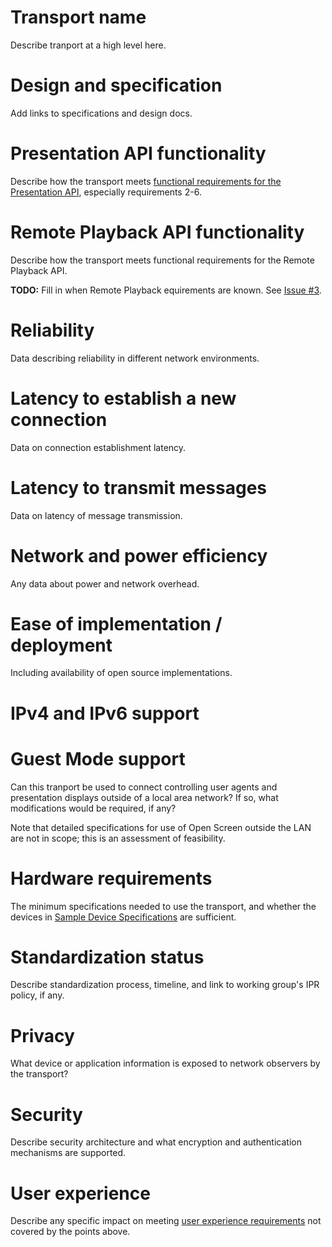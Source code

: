 # Transport name

Describe tranport at a high level here.

# Design and specification

Add links to specifications and design docs.

# Presentation API functionality

Describe how the transport meets [functional requirements for the Presentation
API](../requirements.md#req-p2-initiation), especially requirements 2-6.

# Remote Playback API functionality

Describe how the transport meets functional requirements for the Remote Playback
API.

**TODO:** Fill in when Remote Playback equirements are known.
See [Issue #3](https://github.com/webscreens/openscreenprotocol/issues/3).

# Reliability

Data describing reliability in different network environments.

# Latency to establish a new connection

Data on connection establishment latency.

# Latency to transmit messages

Data on latency of message transmission.

# Network and power efficiency

Any data about power and network overhead.

# Ease of implementation / deployment

Including availability of open source implementations.

# IPv4 and IPv6 support

# Guest Mode support

Can this tranport be used to connect controlling user agents and presentation
displays outside of a local area network?  If so, what modifications would be
required, if any?

Note that detailed specifications for use of Open Screen outside the LAN are not
in scope; this is an assessment of feasibility.

# Hardware requirements

The minimum specifications needed to use the transport, and whether the devices
in [Sample Device Specifications](../device_specs.md) are sufficient.

# Standardization status

Describe standardization process, timeline, and link to working group's IPR
policy, if any.

# Privacy

What device or application information is exposed to network observers by the
transport?

# Security

Describe security architecture and what encryption and authentication mechanisms
are supported.

# User experience

Describe any specific impact on
meeting [user experience requirements](../requirements.md#req-nf3-ux) not covered
by the points above.
